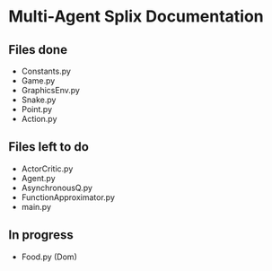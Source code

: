 # Multi-Agent Splix Documentation

## Files done
- Constants.py
- Game.py
- GraphicsEnv.py
- Snake.py
- Point.py
- Action.py

## Files left to do
- ActorCritic.py
- Agent.py
- AsynchronousQ.py
- FunctionApproximator.py
- main.py

## In progress
- Food.py (Dom)